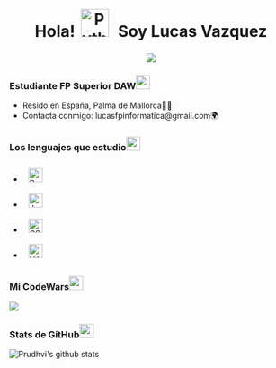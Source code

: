 <h1 align = center>Hola!<img style="margin: 10px" src="https://gifs.org.es/gifs/2020/09/7215/gif-para-saludar.gif" alt="Python" height="50" /> Soy Lucas Vazquez</h1>
<p align = center><img src = https://i.pinimg.com/originals/f5/a5/a0/f5a5a01a72471e4729da5d665eacc0ba.gif></p>

<h3>Estudiante FP Superior DAW<img  style = "margin-bottom = 5px" style = "margin-left = 5px" src = "https://media.tenor.com/skDSIQeyHskAAAAM/muichiro-mist-hashira.gif" height="25" /></h3>

<ul>
  <li>Resido en España, Palma de Mallorca🌴💖</li>
  <li>Contacta conmigo: lucasfpinformatica@gmail.com🌍</li>
</ul>


<h3 style = "margin-bottom = 5px">Los lenguajes que estudio<img  style = "margin-bottom = 5px" style = "margin-left = 5px" src = "https://www.icegif.com/wp-content/uploads/2023/12/icegif-296.gif" height="25" /></h3>

<ul>
  <li><img style="margin: 10px" src="https://profilinator.rishav.dev/skills-assets/python-original.svg" alt="Python" height="25" /> </li>
  <li><img style="margin: 10px" src="https://profilinator.rishav.dev/skills-assets/java-original-wordmark.svg" alt="Java" height="25" /> </li>
  <li><img style="margin: 10px" src="https://profilinator.rishav.dev/skills-assets/css3-original-wordmark.svg" alt="CSS3" height="25" />  </li>
  <li><img style="margin: 10px" src="https://profilinator.rishav.dev/skills-assets/html5-original-wordmark.svg" alt="HTML5" height="25" /></li>
</ul>

<h3>Mi CodeWars<img  style = "margin-bottom = 5px" style = "margin-left = 5px" src = "https://media.tenor.com/o3CyBRq4idUAAAAM/obanai-iguro.gif" height="25" /></h3>

<img src = https://www.codewars.com/users/GetToated/badges/large>

<h3>Stats de GitHub<img  style = "margin-bottom = 5px" style = "margin-left = 5px" src = "https://www.icegif.com/wp-content/uploads/2022/01/icegif-1425.gif" height="25" /></h3>

![Prudhvi's github stats](https://github-readme-stats.vercel.app/api?username=GetToated&show_icons=true&hide_border=true)
